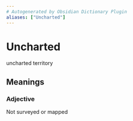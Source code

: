```yaml
---
# Autogenerated by Obsidian Dictionary Plugin
aliases: ["Uncharted"]
---
```


# Uncharted
uncharted territory
## Meanings

### Adjective

Not surveyed or mapped


